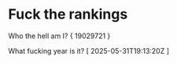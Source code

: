 # Fuck the rankings

Who the hell am I?
{ 19029721 }

What fucking year is it?
[ 2025-05-31T19:13:20Z ]
